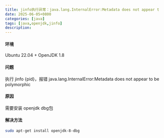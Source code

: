 ```yaml
---
title: jinfo执行异常：java.lang.InternalError:Metadata does not appear to be polymorphic
date: 2025-06-05+0800
categories: [java]
tags: [java,openjdk,jinfo]
description: 
---
```


#### 环境
Ubuntu  22.04 + OpenJDK 1.8

#### 问题
执行 jinfo {pid}，报错 java.lang.InternalError:Metadata does not appear to be polymorphic

#### 原因
需要安装 openjdk dbg包

#### 解决方法
```bash
sudo apt-get install openjdk-8-dbg
```